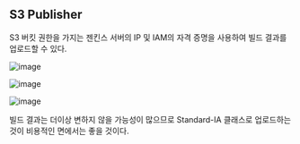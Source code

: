 ## S3 Publisher
S3 버킷 권한을 가지는 젠킨스 서버의 IP 및 IAM의 자격 증명을 사용하여 빌드 결과를 업로드할 수 있다.

![image](https://user-images.githubusercontent.com/17937604/221035026-d7626f36-e270-491c-a938-6fe1ca7a699b.png)

![image](https://user-images.githubusercontent.com/17937604/221036223-dbd5b01f-9cf8-4276-beb5-5d92ae434c14.png)

![image](https://user-images.githubusercontent.com/17937604/221036266-24f30295-903e-4177-b0be-b3194883b73f.png)

빌드 결과는 더이상 변하지 않을 가능성이 많으므로 Standard-IA 클래스로 업로드하는 것이 비용적인 면에서는 좋을 것이다.
